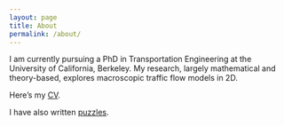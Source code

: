 ```yaml
---
layout: page
title: About
permalink: /about/
---
```

I am currently pursuing a PhD in Transportation Engineering at the University of California, Berkeley. My research, largely mathematical and theory-based, explores macroscopic traffic flow models in 2D.

Here’s my [CV](/dawsonDo_CV_grad.pdf).

I have also written [puzzles](/puzzles/).
